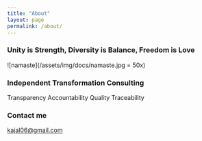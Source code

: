 ```yaml
---
title: "About"
layout: page
permalink: /about/
---
```


### Unity is Strength, Diversity is Balance, Freedom is Love  

![namaste](/assets/img/docs/namaste.jpg = 50x)

###  Independent Transformation Consulting
Transparency
Accountability
Quality
Traceability

### Contact me

[kajal06@gmail.com](mailto:kajal06@gmail.com)
